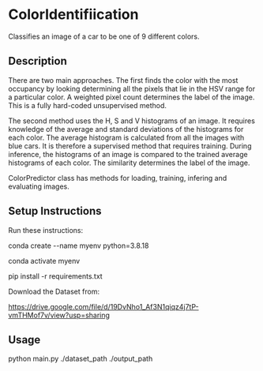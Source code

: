 # ColorIdentifiication
Classifies an image of a car to be one of 9 different colors. 

## Description

There are two main approaches.
The first finds the color with the most occupancy by looking determining all the pixels that lie in the HSV range for a particular color.
A weighted pixel count determines the label of the image. 
This is a fully hard-coded unsupervised method.

The second method uses the H, S and V histograms of an image.
It requires knowledge of the average and standard deviations of the histograms for each color.
The average histogram is calculated from all the images with blue cars.
It is therefore a supervised method that requires training.
During inference, the histograms of an image is compared to the trained average histograms of each color.
The similarity determines the label of the image.

ColorPredictor class has methods for loading, training, infering and evaluating images.

## Setup Instructions

Run these instructions:

conda create --name myenv python=3.8.18

conda activate myenv

pip install -r requirements.txt

Download the Dataset from:

https://drive.google.com/file/d/19DvNho1_Af3N1qiqz4j7tP-vmTHMof7v/view?usp=sharing

## Usage
python main.py ./dataset_path ./output_path
